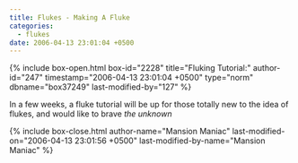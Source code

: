 ```yaml
---
title: Flukes - Making A Fluke
categories:
  - flukes
date: 2006-04-13 23:01:04 +0500
---
```

{% include box-open.html box-id="2228" title="Fluking Tutorial:" author-id="247" timestamp="2006-04-13 23:01:04 +0500" type="norm" dbname="box37249" last-modified-by="127" %}
<p>
In a few weeks, a fluke tutorial will be up for those totally new to the idea of flukes, and would like to brave <i>the unknown</i>
</p>
{% include box-close.html author-name="Mansion Maniac" last-modified-on="2006-04-13 23:01:56 +0500" last-modified-by-name="Mansion Maniac" %}
